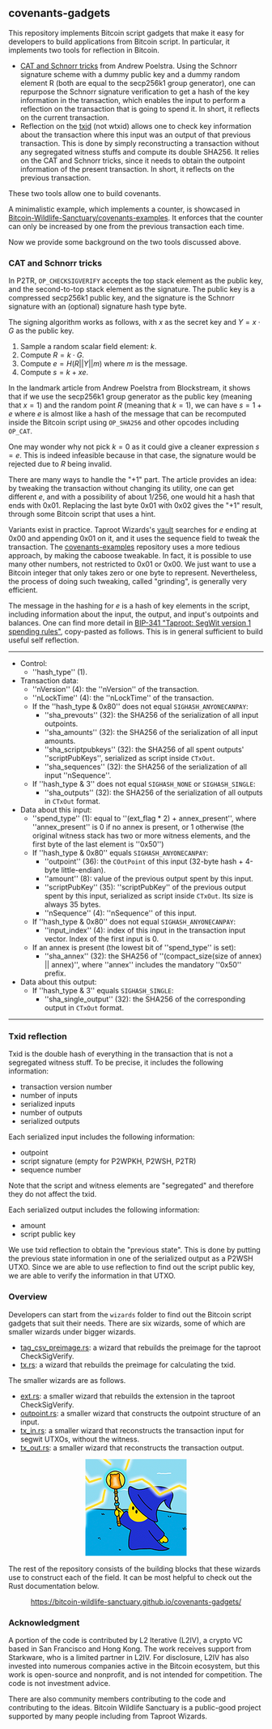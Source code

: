 ## covenants-gadgets

This repository implements Bitcoin script gadgets that make it easy for developers to build applications from Bitcoin 
script. In particular, it implements two tools for reflection in Bitcoin.
- [CAT and Schnorr tricks](https://medium.com/blockstream/cat-and-schnorr-tricks-i-faf1b59bd298) from Andrew Poelstra. 
Using the Schnorr signature scheme with a dummy public key and a dummy random element R (both are equal to the secp256k1 group 
generator), one can repurpose the Schnorr signature verification to get a hash of the key information in the transaction, which enables 
the input to perform a reflection on the transaction that is going to spend it. In short, it reflects on the current transaction.
- Reflection on the [txid](https://en.bitcoin.it/wiki/Transaction) (not wtxid) allows one to check key information about the transaction where this input was an output 
of that previous transaction. This is done by simply reconstructing a transaction without any segregated witness stuffs 
and compute its double SHA256. It relies on the CAT and Schnorr tricks, since it needs to obtain the outpoint information of the 
present transaction. In short, it reflects on the previous transaction.

These two tools allow one to build covenants. 

A minimalistic example, which implements a counter, is showcased in [Bitcoin-Wildlife-Sanctuary/covenants-examples](https://github.com/Bitcoin-Wildlife-Sanctuary/covenants-examples). It enforces that the counter can only be increased by one from the previous transaction each time.

Now we provide some background on the two tools discussed above.

### CAT and Schnorr tricks

In P2TR, `OP_CHECKSIGVERIFY` accepts the top stack element as the public key, and the second-to-top stack element as the 
signature. The public key is a compressed secp256k1 public key, and the signature is the Schnorr signature with an (optional) 
signature hash type byte.

The signing algorithm works as follows, with $x$ as the secret key and $Y = x\cdot G$ as the public key. 
1. Sample a random scalar field element: $k$.
2. Compute $R = k\cdot G$.
3. Compute $e = H(R || Y || m)$ where $m$ is the message.
4. Compute $s = k + xe$.

In the landmark article from Andrew Poelstra from Blockstream, it shows that if we use the secp256k1 group generator as 
the public key (meaning that $x = 1$) and the random point $R$ (meaning that $k = 1$), we can have $s = 1 + e$ where $e$ 
is almost like a hash of the message that can be recomputed inside the Bitcoin script using `OP_SHA256` and other opcodes
including `OP_CAT`. 

One may wonder why not pick $k = 0$ as it could give a cleaner expression $s = e$. This is indeed infeasible because in 
that case, the signature would be rejected due to $R$ being invalid.

There are many ways to handle the "+1" part. The article provides an idea: by tweaking the transaction without changing 
its utility, one can get different $e$, and with a possibility of about $1/256$, one would hit a hash that ends with 0x01. 
Replacing the last byte 0x01 with 0x02 gives the "+1" result, through some Bitcoin script that uses a hint.

Variants exist in practice. Taproot Wizards's [vault](https://github.com/taproot-wizards/purrfect_vault/) searches for 
$e$ ending at 0x00 and appending 0x01 on it, and it uses the sequence field to tweak the transaction. 
The [covenants-examples](https://github.com/Bitcoin-Wildlife-Sanctuary/covenants-examples) repository uses a more tedious 
approach, by making the caboose tweakable. In fact, it is possible to use many other numbers, not restricted to 0x01 or 
0x00. We just want to use a Bitcoin integer that only takes zero or one byte to represent. Nevertheless, the process of 
doing such tweaking, called "grinding", is generally very efficient.

The message in the hashing for $e$ is a hash of key elements in the script, including information about the input, the output, 
and input's outpoints and balances. One can find more detail in [BIP-341 "Taproot: SegWit version 1 spending rules"](https://github.com/bitcoin/bips/blob/master/bip-0341.mediawiki),
copy-pasted as follows. This is in general sufficient to build useful self reflection.

--------------

- Control:
  * ''hash_type'' (1).
- Transaction data:
  * ''nVersion'' (4): the ''nVersion'' of the transaction.
  * ''nLockTime'' (4): the ''nLockTime'' of the transaction.
  * If the ''hash_type & 0x80'' does not equal <code>SIGHASH_ANYONECANPAY</code>:
    - ''sha_prevouts'' (32): the SHA256 of the serialization of all input outpoints.
    - ''sha_amounts'' (32): the SHA256 of the serialization of all input amounts.
    - ''sha_scriptpubkeys'' (32): the SHA256 of all spent outputs' ''scriptPubKeys'', serialized as script inside <code>CTxOut</code>.
    - ''sha_sequences'' (32): the SHA256 of the serialization of all input ''nSequence''.
  * If ''hash_type & 3'' does not equal <code>SIGHASH_NONE</code> or <code>SIGHASH_SINGLE</code>:
    - ''sha_outputs'' (32): the SHA256 of the serialization of all outputs in <code>CTxOut</code> format.
- Data about this input:
  * ''spend_type'' (1): equal to ''(ext_flag * 2) + annex_present'', where ''annex_present'' is 0 if no annex is present, or 1 otherwise (the original witness stack has two or more witness elements, and the first byte of the last element is ''0x50'')
  * If ''hash_type & 0x80'' equals <code>SIGHASH_ANYONECANPAY</code>:
    - ''outpoint'' (36): the <code>COutPoint</code> of this input (32-byte hash + 4-byte little-endian).
    - ''amount'' (8): value of the previous output spent by this input.
    - ''scriptPubKey'' (35): ''scriptPubKey'' of the previous output spent by this input, serialized as script inside <code>CTxOut</code>. Its size is always 35 bytes.
    - ''nSequence'' (4): ''nSequence'' of this input.
  * If ''hash_type & 0x80'' does not equal <code>SIGHASH_ANYONECANPAY</code>:
    - ''input_index'' (4): index of this input in the transaction input vector. Index of the first input is 0.
  * If an annex is present (the lowest bit of ''spend_type'' is set):
    - ''sha_annex'' (32): the SHA256 of ''(compact_size(size of annex) || annex)'', where ''annex'' includes the mandatory ''0x50'' prefix.
- Data about this output:
  * If ''hash_type & 3'' equals <code>SIGHASH_SINGLE</code>:
    - ''sha_single_output'' (32): the SHA256 of the corresponding output in <code>CTxOut</code> format.

--------------

### Txid reflection

Txid is the double hash of everything in the transaction that is not a segregated witness stuff. To be precise, it includes 
the following information:
- transaction version number
- number of inputs
- serialized inputs
- number of outputs
- serialized outputs

Each serialized input includes the following information:
- outpoint
- script signature (empty for P2WPKH, P2WSH, P2TR)
- sequence number

Note that the script and witness elements are "segregated" and therefore they do not affect the txid. 

Each serialized output includes the following information:
- amount
- script public key

We use txid reflection to obtain the "previous state". This is done by putting the previous state information in one of 
the serialized output as a P2WSH UTXO. Since we are able to use reflection to find out the script public key, we are able 
to verify the information in that UTXO.

### Overview

Developers can start from the `wizards` folder to find out the Bitcoin script gadgets that suit their needs. There are 
six wizards, some of which are smaller wizards under bigger wizards.
- [tag_csv_preimage.rs](https://github.com/Bitcoin-Wildlife-Sanctuary/covenants-gadgets/blob/main/src/wizards/tap_csv_preimage.rs): 
a wizard that rebuilds the preimage for the taproot CheckSigVerify.
- [tx.rs](https://github.com/Bitcoin-Wildlife-Sanctuary/covenants-gadgets/blob/main/src/wizards/tx.rs): a wizard that rebuilds 
the preimage for calculating the txid.

The smaller wizards are as follows.
- [ext.rs](https://github.com/Bitcoin-Wildlife-Sanctuary/covenants-gadgets/blob/main/src/wizards/ext.rs): a smaller wizard 
that rebuilds the extension in the taproot CheckSigVerify. 
- [outpoint.rs](https://github.com/Bitcoin-Wildlife-Sanctuary/covenants-gadgets/blob/main/src/wizards/outpoint.rs): a smaller 
wizard that constructs the outpoint structure of an input.
- [tx_in.rs](https://github.com/Bitcoin-Wildlife-Sanctuary/covenants-gadgets/blob/main/src/wizards/tx_in.rs): a smaller 
wizard that reconstructs the transaction input for segwit UTXOs, without the witness.
- [tx_out.rs](https://github.com/Bitcoin-Wildlife-Sanctuary/covenants-gadgets/blob/main/src/wizards/tx_out.rs): a smaller 
wizard that reconstructs the transaction output.

<p align="center">
  <img src="fig/young-rijndael.png" />
</p>

The rest of the repository consists of the building blocks that these wizards use to construct each of the field. It can 
be most helpful to check out the Rust documentation below.

<p align="center">
  <a href="https://bitcoin-wildlife-sanctuary.github.io/covenants-gadgets/">
  https://bitcoin-wildlife-sanctuary.github.io/covenants-gadgets/
  </a>
</p>

### Acknowledgment

A portion of the code is contributed by L2 Iterative (L2IV), a crypto VC based in San Francisco and Hong Kong. The work 
receives support from Starkware, who is a limited partner in L2IV. For disclosure, L2IV has also invested into numerous 
companies active in the Bitcoin ecosystem, but this work is open-source and nonprofit, and is not intended for competition. 
The code is not investment advice.

There are also community members contributing to the code and contributing to the ideas. Bitcoin Wildlife Sanctuary is a 
public-good project supported by many people including from Taproot Wizards.